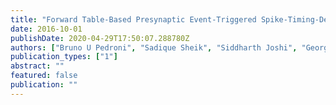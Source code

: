 ```yaml
---
title: "Forward Table-Based Presynaptic Event-Triggered Spike-Timing-Dependent Plasticity"
date: 2016-10-01
publishDate: 2020-04-29T17:50:07.288780Z
authors: ["Bruno U Pedroni", "Sadique Sheik", "Siddharth Joshi", "Georgios Detorakis", "Somnath Paul", "Charles Augustine", "E Neftci", "G Cauwenberghs"]
publication_types: ["1"]
abstract: ""
featured: false
publication: ""
---
```


